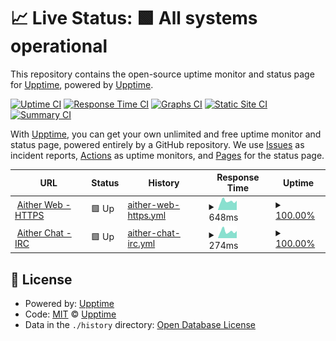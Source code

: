 # 📈 Live Status: <!--live status--> **🟩 All systems operational**

This repository contains the open-source uptime monitor and status page for [Upptime](https://upptime.js.org), powered by [Upptime](https://github.com/upptime/upptime).

[![Uptime CI](https://github.com/Obi-Wana/upptime/workflows/Uptime%20CI/badge.svg)](https://github.com/Obi-Wana/upptime/actions?query=workflow%3A%22Uptime+CI%22)
[![Response Time CI](https://github.com/Obi-Wana/upptime/workflows/Response%20Time%20CI/badge.svg)](https://github.com/Obi-Wana/upptime/actions?query=workflow%3A%22Response+Time+CI%22)
[![Graphs CI](https://github.com/Obi-Wana/upptime/workflows/Graphs%20CI/badge.svg)](https://github.com/Obi-Wana/upptime/actions?query=workflow%3A%22Graphs+CI%22)
[![Static Site CI](https://github.com/Obi-Wana/upptime/workflows/Static%20Site%20CI/badge.svg)](https://github.com/Obi-Wana/upptime/actions?query=workflow%3A%22Static+Site+CI%22)
[![Summary CI](https://github.com/Obi-Wana/upptime/workflows/Summary%20CI/badge.svg)](https://github.com/Obi-Wana/upptime/actions?query=workflow%3A%22Summary+CI%22)

With [Upptime](https://upptime.js.org), you can get your own unlimited and free uptime monitor and status page, powered entirely by a GitHub repository. We use [Issues](https://github.com/upptime/upptime/issues) as incident reports, [Actions](https://github.com/Obi-Wana/upptime/actions) as uptime monitors, and [Pages](https://upptime.github.io/upptime) for the status page.

<!--start: status pages-->
<!-- This summary is generated by Upptime (https://github.com/upptime/upptime) -->
<!-- Do not edit this manually, your changes will be overwritten -->
<!-- prettier-ignore -->
| URL | Status | History | Response Time | Uptime |
| --- | ------ | ------- | ------------- | ------ |
| <img alt="" src="https://aither.cc/favicon.ico" height="13"> [Aither Web - HTTPS](https://aither.cc) | 🟩 Up | [aither-web-https.yml](https://github.com/Obi-Wana/upptime/commits/HEAD/history/aither-web-https.yml) | <details><summary><img alt="Response time graph" src="./graphs/aither-web-https/response-time-week.png" height="20"> 648ms</summary><br><a href="https://status.aither.cc/history/aither-web-https"><img alt="Response time 754" src="https://img.shields.io/endpoint?url=https%3A%2F%2Fraw.githubusercontent.com%2FObi-Wana%2Fupptime%2FHEAD%2Fapi%2Faither-web-https%2Fresponse-time.json"></a><br><a href="https://status.aither.cc/history/aither-web-https"><img alt="24-hour response time 691" src="https://img.shields.io/endpoint?url=https%3A%2F%2Fraw.githubusercontent.com%2FObi-Wana%2Fupptime%2FHEAD%2Fapi%2Faither-web-https%2Fresponse-time-day.json"></a><br><a href="https://status.aither.cc/history/aither-web-https"><img alt="7-day response time 648" src="https://img.shields.io/endpoint?url=https%3A%2F%2Fraw.githubusercontent.com%2FObi-Wana%2Fupptime%2FHEAD%2Fapi%2Faither-web-https%2Fresponse-time-week.json"></a><br><a href="https://status.aither.cc/history/aither-web-https"><img alt="30-day response time 721" src="https://img.shields.io/endpoint?url=https%3A%2F%2Fraw.githubusercontent.com%2FObi-Wana%2Fupptime%2FHEAD%2Fapi%2Faither-web-https%2Fresponse-time-month.json"></a><br><a href="https://status.aither.cc/history/aither-web-https"><img alt="1-year response time 754" src="https://img.shields.io/endpoint?url=https%3A%2F%2Fraw.githubusercontent.com%2FObi-Wana%2Fupptime%2FHEAD%2Fapi%2Faither-web-https%2Fresponse-time-year.json"></a></details> | <details><summary><a href="https://status.aither.cc/history/aither-web-https">100.00%</a></summary><a href="https://status.aither.cc/history/aither-web-https"><img alt="All-time uptime 100.00%" src="https://img.shields.io/endpoint?url=https%3A%2F%2Fraw.githubusercontent.com%2FObi-Wana%2Fupptime%2FHEAD%2Fapi%2Faither-web-https%2Fuptime.json"></a><br><a href="https://status.aither.cc/history/aither-web-https"><img alt="24-hour uptime 100.00%" src="https://img.shields.io/endpoint?url=https%3A%2F%2Fraw.githubusercontent.com%2FObi-Wana%2Fupptime%2FHEAD%2Fapi%2Faither-web-https%2Fuptime-day.json"></a><br><a href="https://status.aither.cc/history/aither-web-https"><img alt="7-day uptime 100.00%" src="https://img.shields.io/endpoint?url=https%3A%2F%2Fraw.githubusercontent.com%2FObi-Wana%2Fupptime%2FHEAD%2Fapi%2Faither-web-https%2Fuptime-week.json"></a><br><a href="https://status.aither.cc/history/aither-web-https"><img alt="30-day uptime 100.00%" src="https://img.shields.io/endpoint?url=https%3A%2F%2Fraw.githubusercontent.com%2FObi-Wana%2Fupptime%2FHEAD%2Fapi%2Faither-web-https%2Fuptime-month.json"></a><br><a href="https://status.aither.cc/history/aither-web-https"><img alt="1-year uptime 100.00%" src="https://img.shields.io/endpoint?url=https%3A%2F%2Fraw.githubusercontent.com%2FObi-Wana%2Fupptime%2FHEAD%2Fapi%2Faither-web-https%2Fuptime-year.json"></a></details>
| <img alt="" src="https://cdn-icons-png.flaticon.com/512/309/309666.png" height="13"> [Aither Chat - IRC](irc.aither.cc) | 🟩 Up | [aither-chat-irc.yml](https://github.com/Obi-Wana/upptime/commits/HEAD/history/aither-chat-irc.yml) | <details><summary><img alt="Response time graph" src="./graphs/aither-chat-irc/response-time-week.png" height="20"> 274ms</summary><br><a href="https://status.aither.cc/history/aither-chat-irc"><img alt="Response time 309" src="https://img.shields.io/endpoint?url=https%3A%2F%2Fraw.githubusercontent.com%2FObi-Wana%2Fupptime%2FHEAD%2Fapi%2Faither-chat-irc%2Fresponse-time.json"></a><br><a href="https://status.aither.cc/history/aither-chat-irc"><img alt="24-hour response time 316" src="https://img.shields.io/endpoint?url=https%3A%2F%2Fraw.githubusercontent.com%2FObi-Wana%2Fupptime%2FHEAD%2Fapi%2Faither-chat-irc%2Fresponse-time-day.json"></a><br><a href="https://status.aither.cc/history/aither-chat-irc"><img alt="7-day response time 274" src="https://img.shields.io/endpoint?url=https%3A%2F%2Fraw.githubusercontent.com%2FObi-Wana%2Fupptime%2FHEAD%2Fapi%2Faither-chat-irc%2Fresponse-time-week.json"></a><br><a href="https://status.aither.cc/history/aither-chat-irc"><img alt="30-day response time 294" src="https://img.shields.io/endpoint?url=https%3A%2F%2Fraw.githubusercontent.com%2FObi-Wana%2Fupptime%2FHEAD%2Fapi%2Faither-chat-irc%2Fresponse-time-month.json"></a><br><a href="https://status.aither.cc/history/aither-chat-irc"><img alt="1-year response time 309" src="https://img.shields.io/endpoint?url=https%3A%2F%2Fraw.githubusercontent.com%2FObi-Wana%2Fupptime%2FHEAD%2Fapi%2Faither-chat-irc%2Fresponse-time-year.json"></a></details> | <details><summary><a href="https://status.aither.cc/history/aither-chat-irc">100.00%</a></summary><a href="https://status.aither.cc/history/aither-chat-irc"><img alt="All-time uptime 99.35%" src="https://img.shields.io/endpoint?url=https%3A%2F%2Fraw.githubusercontent.com%2FObi-Wana%2Fupptime%2FHEAD%2Fapi%2Faither-chat-irc%2Fuptime.json"></a><br><a href="https://status.aither.cc/history/aither-chat-irc"><img alt="24-hour uptime 100.00%" src="https://img.shields.io/endpoint?url=https%3A%2F%2Fraw.githubusercontent.com%2FObi-Wana%2Fupptime%2FHEAD%2Fapi%2Faither-chat-irc%2Fuptime-day.json"></a><br><a href="https://status.aither.cc/history/aither-chat-irc"><img alt="7-day uptime 100.00%" src="https://img.shields.io/endpoint?url=https%3A%2F%2Fraw.githubusercontent.com%2FObi-Wana%2Fupptime%2FHEAD%2Fapi%2Faither-chat-irc%2Fuptime-week.json"></a><br><a href="https://status.aither.cc/history/aither-chat-irc"><img alt="30-day uptime 99.57%" src="https://img.shields.io/endpoint?url=https%3A%2F%2Fraw.githubusercontent.com%2FObi-Wana%2Fupptime%2FHEAD%2Fapi%2Faither-chat-irc%2Fuptime-month.json"></a><br><a href="https://status.aither.cc/history/aither-chat-irc"><img alt="1-year uptime 99.35%" src="https://img.shields.io/endpoint?url=https%3A%2F%2Fraw.githubusercontent.com%2FObi-Wana%2Fupptime%2FHEAD%2Fapi%2Faither-chat-irc%2Fuptime-year.json"></a></details>

<!--end: status pages-->

## 📄 License

- Powered by: [Upptime](https://github.com/upptime/upptime)
- Code: [MIT](./LICENSE) © [Upptime](https://upptime.js.org)
- Data in the `./history` directory: [Open Database License](https://opendatacommons.org/licenses/odbl/1-0/)
